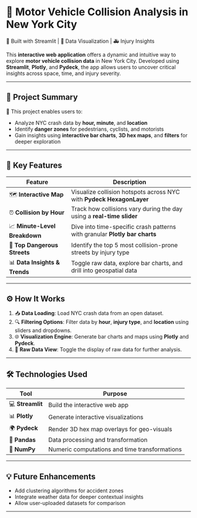 # 🚗 Motor Vehicle Collision Analysis in New York City  
🌆 Built with Streamlit | 📍 Data Visualization | 🚑 Injury Insights  

This **interactive web application** offers a dynamic and intuitive way to explore **motor vehicle collision data** in New York City. Developed using **Streamlit**, **Plotly**, and **Pydeck**, the app allows users to uncover critical insights across space, time, and injury severity.

---

## 🧠 Project Summary

🔎 This project enables users to:
- Analyze NYC crash data by **hour, minute**, and **location**
- Identify **danger zones** for pedestrians, cyclists, and motorists
- Gain insights using **interactive bar charts**, **3D hex maps**, and **filters** for deeper exploration

---

## 🔑 Key Features

| Feature | Description |
|--------|-------------|
| 🗺️ **Interactive Map** | Visualize collision hotspots across NYC with **Pydeck HexagonLayer** |
| ⏰ **Collision by Hour** | Track how collisions vary during the day using a **real-time slider** |
| 📈 **Minute-Level Breakdown** | Dive into time-specific crash patterns with granular **Plotly bar charts** |
| 🚧 **Top Dangerous Streets** | Identify the top 5 most collision-prone streets by injury type |
| 📊 **Data Insights & Trends** | Toggle raw data, explore bar charts, and drill into geospatial data |

---

## ⚙️ How It Works

1. 📥 **Data Loading**: Load NYC crash data from an open dataset.
2. 🔍 **Filtering Options**: Filter data by **hour**, **injury type**, and **location** using sliders and dropdowns.
3. 🌐 **Visualization Engine**: Generate bar charts and maps using **Plotly** and **Pydeck**.
4. 🧾 **Raw Data View**: Toggle the display of raw data for further analysis.

---

## 🛠️ Technologies Used

| Tool | Purpose |
|------|---------|
| 💻 **Streamlit** | Build the interactive web app |
| 📊 **Plotly** | Generate interactive visualizations |
| 🌍 **Pydeck** | Render 3D hex map overlays for geo-visuals |
| 🐼 **Pandas** | Data processing and transformation |
| 🔢 **NumPy** | Numeric computations and time transformations |


---

## 💡 Future Enhancements
- Add clustering algorithms for accident zones  
- Integrate weather data for deeper contextual insights  
- Allow user-uploaded datasets for comparison  

---

